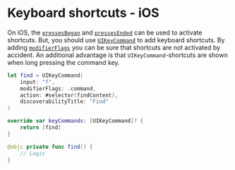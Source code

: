 # Keyboard shortcuts - iOS

On iOS, the [`pressesBegan`](https://developer.apple.com/documentation/uikit/uiresponder/1621134-pressesbegan) and [`pressesEnded`](https://developer.apple.com/documentation/uikit/uiresponder/1621128-pressesended) can be used to activate shortcuts. But, you should use [`UIKeyCommand`](https://developer.apple.com/documentation/uikit/uikeycommand) to add keyboard shortcuts. By adding [`modifierFlags`](https://developer.apple.com/documentation/uikit/uikeymodifierflags) you can be sure that shortcuts are not activated by accident. An additional advantage is that `UIKeyCommand`-shortcuts are shown when long pressing the command key.

```swift
let find = UIKeyCommand(
    input: "f",
    modifierFlags: .command,
    action: #selector(findContent),
    discoverabilityTitle: "Find"
)

override var keyCommands: [UIKeyCommand]? {
    return [find]
}

@objc private func find() {
    // Logic
}
```

